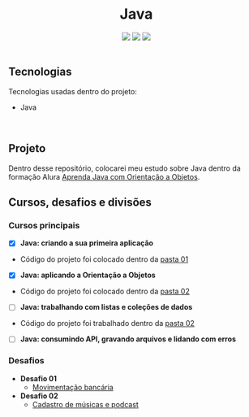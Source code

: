 <h1 align=center> Java</h1>

<!---Esses são exemplos. Veja https://shields.io para outras pessoas ou para personalizar este conjunto de escudos. Você pode querer incluir dependências, status do projeto e informações de licença aqui

https://simpleicons.org ICONS--->

<div align=center>
<img src="https://img.shields.io/github/repo-size/mellralla/Java_Alura?color=ffa6d2&label=general%20size&logo=github&logoColor=ffa6d2&style=for-the-badge"/>
<img src="https://img.shields.io/github/languages/count/mellralla/Java_Alura?&logo=academia&logoColor=ffa6d2&color=ffa6d2&label=LANGUAGES&style=for-the-badge"/>
<img src="https://img.shields.io/github/directory-file-count/mellralla/Java_Alura?&logo=onlyoffice&logoColor=ffa6d2&color=ffa6d2&label=Files&style=for-the-badge"/>
</div>

<br>

## Tecnologias

Tecnologias usadas dentro do projeto:

- Java

<br>

## Projeto

Dentro desse repositório, colocarei meu estudo sobre Java dentro da formação Alura [Aprenda Java com Orientação a Objetos](https://cursos.alura.com.br/formacao-java). 
<br>

## Cursos, desafios e divisões

### Cursos principais

- [x] **Java: criando a sua primeira aplicação**
- Código do projeto foi colocado dentro da [pasta 01](Java_Alura/01_criando_a_sua_primeira_aplicacao)
- [x] **Java: aplicando a Orientação a Objetos**
- Código do projeto foi colocado dentro da [pasta 02](Java_Alura/02_aplicando_orientacao_a_objetos)
- [ ] **Java: trabalhando com listas e coleções de dados**
- Código do projeto foi trabalhado dentro da [pasta 02](Java_Alura/02_aplicando_orientacao_a_objetos)
- [ ] **Java: consumindo API, gravando arquivos e lidando com erros**
  
### Desafios
- **Desafio 01**
  - [Movimentação bancária](Java_Alura/desafio_01_movimentacao_bancaria)
- **Desafio 02**
  - [Cadastro de músicas e podcast](Java_Alura/desafio_02_cadastro_musica_podcast_java)
